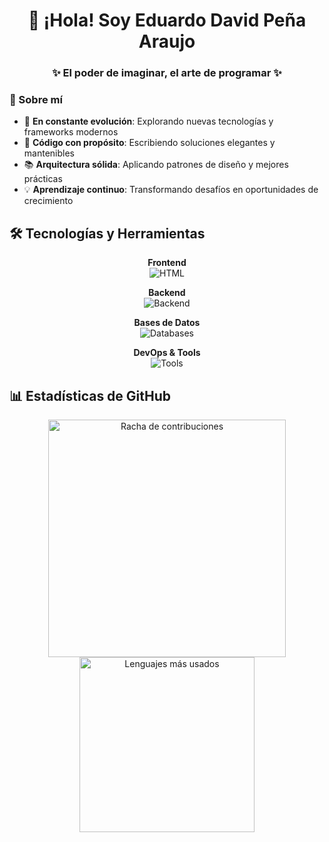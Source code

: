<div align="center">

# 👋 ¡Hola! Soy Eduardo David Peña Araujo

### ✨ El poder de imaginar, el arte de programar ✨

</div>

### 🎯 Sobre mí

- 🚀 **En constante evolución**: Explorando nuevas tecnologías y frameworks modernos
- 🧹 **Código con propósito**: Escribiendo soluciones elegantes y mantenibles
- 📚 **Arquitectura sólida**: Aplicando patrones de diseño y mejores prácticas
- 💡 **Aprendizaje continuo**: Transformando desafíos en oportunidades de crecimiento

## 🛠️ Tecnologías y Herramientas

<div align="center">

**Frontend**  
![HTML](https://skillicons.dev/icons?i=html,css,js,ts,tailwind,react,vite,astro)

**Backend**  
![Backend](https://skillicons.dev/icons?i=java,python,nodejs,express,spring,nextjs,fastapi)

**Bases de Datos**  
![Databases](https://skillicons.dev/icons?i=postgres,mysql,supabase,mongodb)

**DevOps & Tools**  
![Tools](https://skillicons.dev/icons?i=git,vscode,pnpm,notion,docker,postman,figma,linux)

</div>

## 📊 Estadísticas de GitHub

<div align="center">
  <img width="380em" src="https://github-readme-streak-stats.herokuapp.com/?user=Eddys912&theme=transparent&hide_border=true&locale=es" alt="Racha de contribuciones"/>
  <img width="280em" src="https://github-readme-stats.vercel.app/api/top-langs/?username=Eddys912&layout=compact&langs_count=8&theme=transparent&hide_border=true&locale=es" alt="Lenguajes más usados"/>
</div>
